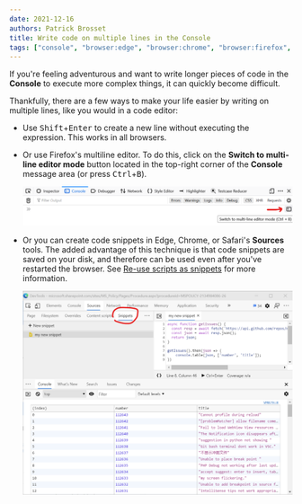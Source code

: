 ```yaml
---
date: 2021-12-16
authors: Patrick Brosset
title: Write code on multiple lines in the Console
tags: ["console", "browser:edge", "browser:chrome", "browser:firefox", "browser:safari", "browser:polypane"]
---
```

If you're feeling adventurous and want to write longer pieces of code in the **Console** to execute more complex things, it can quickly become difficult.

Thankfully, there are a few ways to make your life easier by writing on multiple lines, like you would in a code editor:

* Use <kbd>Shift</kbd>+<kbd>Enter</kbd> to create a new line without executing the expression. This works in all browsers.
* Or use Firefox's multiline editor. To do this, click on the **Switch to multi-line editor mode** button located in the top-right corner of the **Console** message area (or press <kbd>Ctrl</kbd>+<kbd>B</kbd>).

   ![Tthe button to switch the Firefox console to the multi-line mode.](/assets/img/multi-line-console-firefox.png)

* Or you can create code snippets in Edge, Chrome, or Safari's **Sources** tools. The added advantage of this technique is that code snippets are saved on your disk, and therefore can be used even after you've restarted the browser. See [Re-use scripts as snippets](/tips/en/use-scripts-as-snippets) for more information.

   ![The snippet tab in Edge's Sources panel.](/assets/img/multi-line-console-snippet.png)
